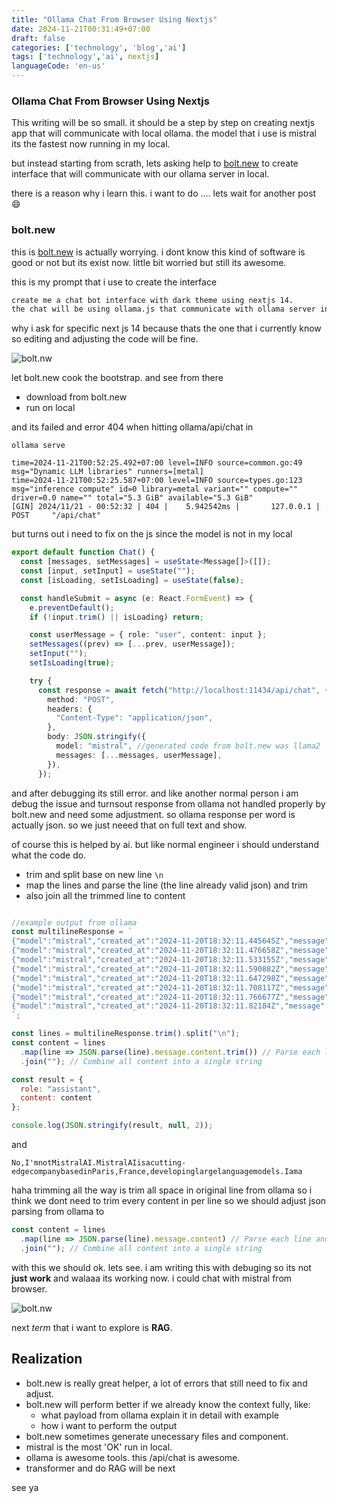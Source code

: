```yaml
---
title: "Ollama Chat From Browser Using Nextjs"
date: 2024-11-21T00:31:49+07:00
draft: false
categories: ['technology', 'blog','ai']
tags: ['technology','ai', nextjs]
languageCode: 'en-us'
---
```


### Ollama Chat From Browser Using Nextjs

This writing will be so small.
it should be a step by step on creating nextjs app that will communicate with local ollama.
the model that i use is mistral its the fastest now running in my local.

but instead starting from scrath, lets asking help to [bolt.new](bolt.new)
to create interface that will communicate with our ollama server in local.

there is a reason why i learn this. i want to do .... lets wait for another post 😄

### bolt.new

this is [bolt.new](bolt.new) is actually worrying. i dont know this kind of software is good or not but its exist now.
little bit worried but still its awesome.

this is my prompt that i use to create the interface

```txt
create me a chat bot interface with dark theme using nextjs 14.
the chat will be using ollama.js that communicate with ollama server in my local.
```

why i ask for specific next js 14 because thats the one that i currently know so editing and adjusting the code will be fine.

![bolt.nw](/img/nextjs-ollama-1.png)

let bolt.new cook the bootstrap. and see from there

- download from bolt.new
- run on local

and its failed and error 404 when hitting ollama/api/chat in 

`ollama serve`

```log
time=2024-11-21T00:52:25.492+07:00 level=INFO source=common.go:49 msg="Dynamic LLM libraries" runners=[metal]
time=2024-11-21T00:52:25.587+07:00 level=INFO source=types.go:123 msg="inference compute" id=0 library=metal variant="" compute="" driver=0.0 name="" total="5.3 GiB" available="5.3 GiB"
[GIN] 2024/11/21 - 00:52:32 | 404 |    5.942542ms |       127.0.0.1 | POST     "/api/chat"
```

but turns out i need to fix on the js since the model is not in my local

```ts
export default function Chat() {
  const [messages, setMessages] = useState<Message[]>([]);
  const [input, setInput] = useState("");
  const [isLoading, setIsLoading] = useState(false);

  const handleSubmit = async (e: React.FormEvent) => {
    e.preventDefault();
    if (!input.trim() || isLoading) return;

    const userMessage = { role: "user", content: input };
    setMessages((prev) => [...prev, userMessage]);
    setInput("");
    setIsLoading(true);

    try {
      const response = await fetch("http://localhost:11434/api/chat", {
        method: "POST",
        headers: {
          "Content-Type": "application/json",
        },
        body: JSON.stringify({
          model: "mistral", //generated code from bolt.new was llama2
          messages: [...messages, userMessage],
        }),
      });
```

and after debugging its still error. and like another normal person i am debug the issue and turnsout response from ollama not handled properly by bolt.new and need some adjustment. so ollama response per word is actually json. so we just neeed that on full text and show.

of course this is helped by ai. but like normal engineer i should understand what the code do.

- trim and split base on new line `\n`
- map the lines and parse the line (the line already valid json) and trim
- also join all the trimmed line to content

```jsx

//example output from ollama
const multilineResponse = `
{"model":"mistral","created_at":"2024-11-20T18:32:11.445645Z","message":{"role":"assistant","content":" No"},"done":false}
{"model":"mistral","created_at":"2024-11-20T18:32:11.476658Z","message":{"role":"assistant","content":","},"done":false}
{"model":"mistral","created_at":"2024-11-20T18:32:11.533155Z","message":{"role":"assistant","content":" I"},"done":false}
{"model":"mistral","created_at":"2024-11-20T18:32:11.590882Z","message":{"role":"assistant","content":" am"},"done":false}
{"model":"mistral","created_at":"2024-11-20T18:32:11.647298Z","message":{"role":"assistant","content":" a"},"done":false}
{"model":"mistral","created_at":"2024-11-20T18:32:11.708117Z","message":{"role":"assistant","content":" model"},"done":false}
{"model":"mistral","created_at":"2024-11-20T18:32:11.766677Z","message":{"role":"assistant","content":" from"},"done":false}
{"model":"mistral","created_at":"2024-11-20T18:32:11.82184Z","message":{"role":"assistant","content":" Mist"},"done":false}
`;

const lines = multilineResponse.trim().split("\n");
const content = lines
  .map(line => JSON.parse(line).message.content.trim()) // Parse each line and get the content
  .join(""); // Combine all content into a single string

const result = {
  role: "assistant",
  content: content
};

console.log(JSON.stringify(result, null, 2));
```

and

`No,I'mnotMistralAI.MistralAIisacutting-edgecompanybasedinParis,France,developinglargelanguagemodels.Iama`

haha trimming all the way is trim all space in original line from ollama so i think we dont need to trim every content in per line
so we should adjust json parsing from ollama to 

```jsx
const content = lines
  .map(line => JSON.parse(line).message.content) // Parse each line and get the content
  .join(""); // Combine all content into a single string
```

with this we should ok. lets see. i am writing this with debuging so its not **just work**
and walaaa its working now. i could chat with mistral from browser.

![bolt.nw](/img/nextjs-ollama-2.png)

next *term* that i want to explore is **RAG**.

## Realization

- bolt.new is really great helper, a lot of errors that still need to fix and adjust.
- bolt.new will perform better if we already know the context fully, like:
  - what payload from ollama explain it in detail with example
  - how i want to perform the output
- bolt.new sometimes generate unecessary files and component.
- mistral is the most 'OK' run in local.
- ollama is awesome tools. this /api/chat is awesome.
- transformer and do RAG will be next

see ya







